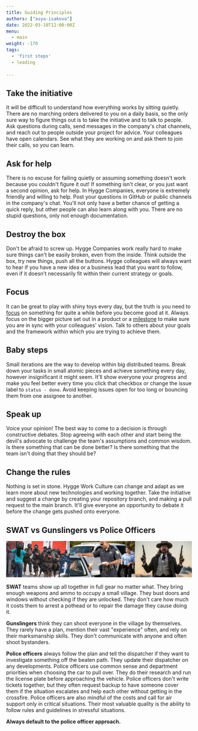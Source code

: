 ```yaml
---
title: Guiding Principles
authors: ["asya-isakova"]
date: 2022-03-10T12:00:00Z
menu:
  - main
weight: -170
tags:
  - 'first steps'
  - leading

---
```


## Take the initiative
It will be difficult to understand how everything works by sitting quietly. There are no marching orders delivered to you on a daily basis, so the only sure way to figure things out is to take the initiative and to talk to people. Ask questions during calls, send messages in the company's chat channels, and reach out to people outside your project for advice. Your colleagues have open calendars. See what they are working on and ask them to join their calls, so you can learn.

## Ask for help
There is no excuse for failing quietly or assuming something doesn't work because you couldn't figure it out! If something isn't clear, or you just want a second opinion, ask for help. In Hygge Companies, everyone is extremely friendly and willing to help. Post your questions in GitHub or public channels in the company's chat. You'll not only have a better chance of getting a quick reply, but other people can also learn along with you. There are no stupid questions, only not enough documentation.

## Destroy the box
Don't be afraid to screw up. Hygge Companies work really hard to make sure things can't be easily broken, even from the inside. Think outside the box, try new things, push all the buttons. Hygge colleagues will always want to hear if you have a new idea or a business lead that you want to follow, even if it doesn’t necessarily fit within their current strategy or goals.

## Focus
It can be great to play with shiny toys every day, but the truth is you need to [focus](https://youtu.be/0zToV0JJos8) on something for quite a while before you become good at it. Always focus on the bigger picture set out in a product or a [milestone](https://docs.github.com/en/issues/using-labels-and-milestones-to-track-work/about-milestones) to make sure you are in sync with your colleagues' vision. Talk to others about your goals and the framework within which you are trying to achieve them.

## Baby steps
Small iterations are the way to develop within big distributed teams. Break down your tasks in small atomic pieces and achieve something every day, however insignificant it might seem. It'll show everyone your progress and make you feel better every time you click that checkbox or change the issue label to `status - done`. Avoid keeping issues open for too long or bouncing them from one assignee to another.

## Speak up
Voice your opinion! The best way to come to a decision is through constructive debates. Stop agreeing with each other and start being the devil's advocate to challenge the team's assumptions and common wisdom. Is there something that can be done better? Is there something that the team isn't doing that they should be?

## Change the rules
Nothing is set in stone. Hygge Work Culture can change and adapt as we learn more about new technologies and working together. Take the initiative and suggest a change by creating your repository branch, and making a pull request to the main branch. It'll give everyone an opportunity to debate it before the change gets pushed onto everyone.

## SWAT vs Gunslingers vs Police Officers

![SWAT vs Gunslingers vs Police Officers](/img/police-dept.png)

**SWAT** teams show up all together in full gear no matter what. They bring enough weapons and ammo to occupy a small village. They bust doors and windows without checking if they are unlocked. They don't care how much it costs them to arrest a pothead or to repair the damage they cause doing it.

**Gunslingers** think they can shoot everyone in the village by themselves. They rarely have a plan, mention their vast "experience" often, and rely on their marksmanship skills. They don't communicate with anyone and often shoot bystanders.

**Police officers** always follow the plan and tell the dispatcher if they want to investigate something off the beaten path. They update their dispatcher on any developments. Police officers use common sense and department priorities when choosing the car to pull over. They do their research and run the license plate before approaching the vehicle. Police officers don't write tickets together, but they often request backup to have someone cover them if the situation escalates and help each other without getting in the crossfire. Police officers are also mindful of the costs and call for air support only in critical situations. Their most valuable quality is the ability to follow rules and guidelines in stressful situations.

**Always default to the police officer approach.**